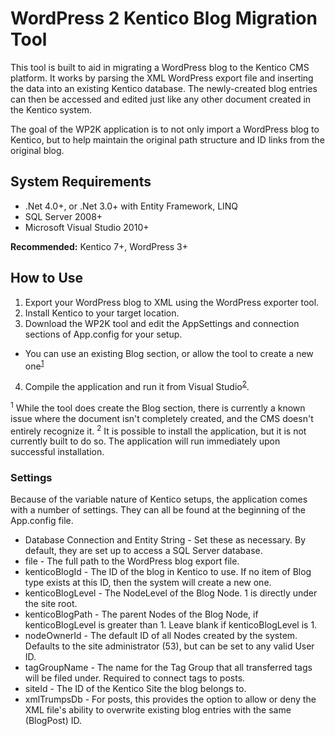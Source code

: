 ﻿# WordPress 2 Kentico Blog Migration Tool

This tool is built to aid in migrating a WordPress blog to the Kentico CMS platform. It works by parsing the XML WordPress export file and inserting the data into an existing Kentico database. The newly-created blog entries can then be accessed and edited just like any other document created in the Kentico system.

The goal of the WP2K application is to not only import a WordPress blog to Kentico, but to help maintain the original path structure and ID links from the original blog.

## System Requirements

- .Net 4.0+, or .Net 3.0+ with Entity Framework, LINQ
- SQL Server 2008+
- Microsoft Visual Studio 2010+

**Recommended:** Kentico 7+, WordPress 3+

## How to Use

1. Export your WordPress blog to XML using the WordPress exporter tool.
2. Install Kentico to your target location.
3. Download the WP2K tool and edit the AppSettings and connection sections of App.config for your setup.
 * You can use an existing Blog section, or allow the tool to create a new one<sup><a href="#note1">1</a></sup>
4. Compile the application and run it from Visual Studio<sup><a href="#note2">2</a></sup>.

<sup id="note1">1</sup> While the tool does create the Blog section, there is currently a known issue where the document isn't completely created, and the CMS doesn't entirely recognize it. 
<sup id="note2">2</sup> It is possible to install the application, but it is not currently built to do so. The application will run immediately upon successful installation.

### Settings

Because of the variable nature of Kentico setups, the application comes with a number of settings. They can all be found at the beginning of the App.config file.

* Database Connection and Entity String - Set these as necessary. By default, they are set up to access a SQL Server database.
* file - The full path to the WordPress blog export file.
* kenticoBlogId - The ID of the blog in Kentico to use. If no item of Blog type exists at this ID, then the system will create a new one.
* kenticoBlogLevel - The NodeLevel of the Blog Node. 1 is directly under the site root.
* kenticoBlogPath - The parent Nodes of the Blog Node, if kenticoBlogLevel is greater than 1. Leave blank if kenticoBlogLevel is 1.
* nodeOwnerId - The default ID of all Nodes created by the system. Defaults to the site administrator (53), but can be set to any valid User ID.
* tagGroupName - The name for the Tag Group that all transferred tags will be filed under. Required to connect tags to posts.
* siteId - The ID of the Kentico Site the blog belongs to.
* xmlTrumpsDb - For posts, this provides the option to allow or deny the XML file's ability to overwrite existing blog entries with the same (BlogPost) ID.